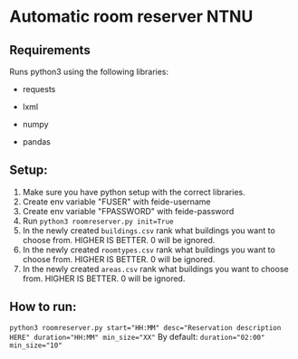 # Automatic room reserver  NTNU
## Requirements
Runs python3 using the following libraries:

- requests

- lxml

- numpy

- pandas
## Setup:
1. Make sure you have python setup with the correct libraries.
1. Create env variable "FUSER" with feide-username
2.  Create env variable "FPASSWORD" with feide-password
3.  Run `python3 roomreserver.py init=True`
4. In the newly created `buildings.csv` rank what buildings you want to choose from. HIGHER IS BETTER.  0 will be ignored. 
5. In the newly created `roomtypes.csv` rank what buildings you want to choose from. HIGHER IS BETTER.  0 will be ignored. 
6. In the newly created `areas.csv` rank what buildings you want to choose from. HIGHER IS BETTER.  0 will be ignored. 
## How to run:
`python3 roomreserver.py start="HH:MM" desc="Reservation description HERE" duration="HH:MM" min_size="XX"`
By default:
`duration="02:00" min_size="10"`
